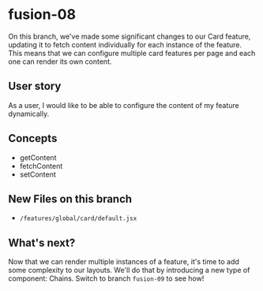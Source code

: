 # fusion-08

On this branch, we've made some significant changes to our Card feature, updating it to fetch content individually for each instance of the feature. This means that we can configure multiple card features per page and each one can render its own content.

## User story
As a user, I would like to be able to configure the content of my feature dynamically.

## Concepts
- getContent
- fetchContent
- setContent

## New Files on this branch
- `/features/global/card/default.jsx`

## What's next?
Now that we can render multiple instances of a feature, it's time to add some complexity to our layouts. We'll do that by introducing a new type of component: Chains. Switch to branch `fusion-09` to see how!
